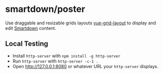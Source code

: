 # smartdown/poster

Use draggable and resizable grids layouts [vue-grid-layout](https://github.com/jbaysolutions/vue-grid-layout) to display and edit [Smartdown](https://smartdown.site/) content.

## Local Testing

- Install `http-server` with `npm install -g http-server`
- Run `http-server` with `http-server -c-1 .`
- Open http://127.0.0.1:8080 or whatever URL your `http-server` displays.

